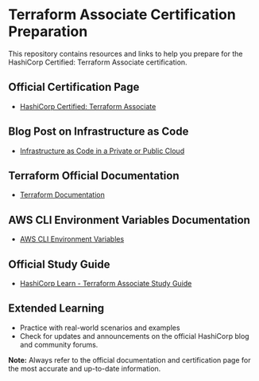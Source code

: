 # Terraform Associate Certification Preparation

This repository contains resources and links to help you prepare for the HashiCorp Certified: Terraform Associate certification.

## Official Certification Page
- [HashiCorp Certified: Terraform Associate](https://www.hashicorp.com/certification/terraform-associate)

## Blog Post on Infrastructure as Code
- [Infrastructure as Code in a Private or Public Cloud](https://www.hashicorp.com/blog/infrastructure-as-code-in-a-private-or-public-cloud)

## Terraform Official Documentation
- [Terraform Documentation](https://www.terraform.io/)

## AWS CLI Environment Variables Documentation
- [AWS CLI Environment Variables](https://docs.aws.amazon.com/cli/latest/userguide/cli-configure-envvars.html)


## Official Study Guide
- [HashiCorp Learn - Terraform Associate Study Guide](https://learn.hashicorp.com/collections/terraform/certification-associate)

## Extended Learning
- Practice with real-world scenarios and examples
- Check for updates and announcements on the official HashiCorp blog and community forums.

**Note:** Always refer to the official documentation and certification page for the most accurate and up-to-date information.

